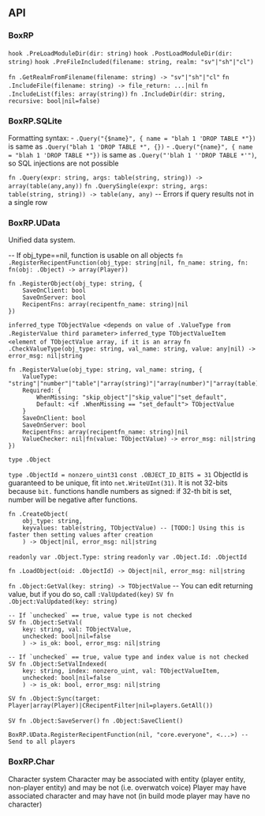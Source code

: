 ## API

### BoxRP

`hook .PreLoadModuleDir(dir: string)`
`hook .PostLoadModuleDir(dir: string)`
`hook .PreFileIncluded(filename: string, realm: "sv"|"sh"|"cl")`

`fn .GetRealmFromFilename(filename: string) -> "sv"|"sh"|"cl"`
`fn .IncludeFile(filename: string) -> file_return: ...|nil`
`fn .IncludeList(files: array(string))`
`fn .IncludeDir(dir: string, recursive: bool|nil=false)`

### BoxRP.SQLite

Formatting syntax:
    - `.Query("{$name}", { name = "blah 1 'DROP TABLE *"})` is same as `.Query("blah 1 'DROP TABLE *", {})`
    - `.Query("{name}", { name = "blah 1 'DROP TABLE *"})` is same as `.Query("'blah 1 ''DROP TABLE *'")`, so SQL injections are not possible

`fn .Query(expr: string, args: table(string, string)) -> array(table(any,any))`
`fn .QuerySingle(expr: string, args: table(string, string)) -> table(any, any)` -- Errors if query results not in a single row


### BoxRP.UData
Unified data system.

-- If obj_type==nil, function is usable on all objects
`fn .RegisterRecipentFunction(obj_type: string|nil, fn_name: string, fn: fn(obj: .Object) -> array(Player))`

```
fn .RegisterObject(obj_type: string, {
    SaveOnClient: bool
    SaveOnServer: bool
    RecipentFns: array(recipentfn_name: string)|nil
})
```

`inferred_type TObjectValue <depends on value of .ValueType from .RegisterValue third parameter>`
`inferred_type TObjectValueItem <element of TObjectValue array, if it is an array`
`fn .CheckValueType(obj_type: string, val_name: string, value: any|nil) -> error_msg: nil|string`

```
fn .RegisterValue(obj_type: string, val_name: string, {
    ValueType: "string"|"number"|"table"|"array(string)"|"array(number)"|"array(table)"
    Required: {
        WhenMissing: "skip_object"|"skip_value"|"set_default",
        Default: <if .WhenMissing == "set_default"> TObjectValue
    }
    SaveOnClient: bool
    SaveOnServer: bool
    RecipentFns: array(recipentfn_name: string)|nil
    ValueChecker: nil|fn(value: TObjectValue) -> error_msg: nil|string
})
```
`type .Object`

`type .ObjectId = nonzero_uint31`
`const .OBJECT_ID_BITS = 31`
ObjectId is guaranteed to be unique, fit into `net.WriteUInt(31)`.
It is not 32-bits because `bit.` functions handle numbers as signed: if 32-th bit is set, number will be negative after functions.

```
fn .CreateObject(
    obj_type: string, 
    keyvalues: table(string, TObjectValue) -- [TODO:] Using this is faster then setting values after creation
    ) -> Object|nil, error_msg: nil|string
```

`readonly var .Object.Type: string`
`readonly var .Object.Id: .ObjectId`

`fn .LoadObject(oid: .ObjectId) -> Object|nil, error_msg: nil|string`

`fn .Object:GetVal(key: string) -> TObjectValue` -- You can edit returning value, but if you do so, call `:ValUpdated(key)`
`SV fn .Object:ValUpdated(key: string)`

```
-- If `unchecked` == true, value type is not checked
SV fn .Object:SetVal(
    key: string, val: TObjectValue, 
    unchecked: bool|nil=false
    ) -> is_ok: bool, error_msg: nil|string
```

```
-- If `unchecked` == true, value type and index value is not checked
SV fn .Object:SetValIndexed(
    key: string, index: nonzero_uint, val: TObjectValueItem,
    unchecked: bool|nil=false
    ) -> is_ok: bool, error_msg: nil|string
```

`SV fn .Object:Sync(target: Player|array(Player)|CRecipentFilter|nil=players.GetAll())`

`SV fn .Object:SaveServer()`
`fn .Object:SaveClient()`

```
BoxRP.UData.RegisterRecipentFunction(nil, "core.everyone", <...>) -- Send to all players
```

### BoxRP.Char
Character system
Character may be associated with entity (player entity, non-player entity) and may be not (i.e. overwatch voice)
Player may have associated character and may have not (in build mode player may have no character)
